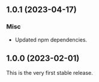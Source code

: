 ## 1.0.1 (2023-04-17)

### Misc

- Updated npm dependencies.

## 1.0.0 (2023-02-01)

This is the very first stable release.
